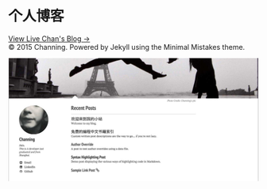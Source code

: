# 个人博客

[View Live Chan's Blog →](http://jincan39.github.io)<br />
© 2015 Channing. Powered by Jekyll using the Minimal Mistakes theme.


![screenshot of Minimal Mistakes theme](https://github.com/jincan39/jincan39.github.io/blob/master/images/chan_background.jpg)
<!--![screenshot of Minimal Mistakes theme](http://mmistakes.github.io/minimal-mistakes/images/mm-theme-post-600.jpg)-->

<!--# Minimal Mistakes-->

<!--**[Minimal Mistakes](http://mmistakes.github.io/minimal-mistakes)** is a two column responsive Jekyll theme perfect for powering your GitHub hosted blog.-->

<!--## Minimal Mistakes is all about:-->

<!--* Responsive templates. Looking good on mobile, tablet, and desktop.-->
<!--* Gracefully degrading in older browsers. Compatible with Internet Explorer 8+ and all modern browsers.-->
<!--* Minimal embellishments -- content first.-->
<!--* Optional large feature images for posts and pages.-->
<!--* Simple and clear permalink structure.-->
<!--* [Custom 404 page](http://jincan39.github.io/404.html) to get you started.-->
<!--* Support for Disqus Comments-->


<!--[Custom 404 page](http://mmistakes.github.io/minimal-mistakes/404.html) to get you started.-->
<!--See a [live version of Minimal Mistakes](http://mmistakes.github.io/minimal-mistakes/) hosted on GitHub.-->

<!--## Getting Started-->

<!--Minimal Mistakes takes advantage of Sass and data files to make customizing easier. These features require Jekyll 2.x and will not work with older versions of Jekyll.-->

<!--To learn how to install and use this theme check out the [Setup Guide](http://mmistakes.github.io/minimal-mistakes/theme-setup/) for more information.-->

